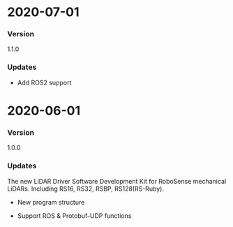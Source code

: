 # 2020-07-01

### Version 

1.1.0

### Updates

- Add ROS2 support

  

# 2020-06-01

### Version 

1.0.0

### Updates

The new LiDAR Driver Software Development Kit for RoboSense mechanical LiDARs. Including RS16, RS32, RSBP, RS128(RS-Ruby). 

- New program structure

- Support ROS & Protobuf-UDP functions

  